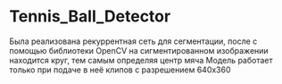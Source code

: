 # Tennis_Ball_Detector

Была реализована рекуррентная сеть для сегментации, после с помощью библиотеки OpenCV на сигментированном изображении находится круг, тем самым определяя центр мяча
Модель работает только при подаче в неё клипов с разрешением 640х360
